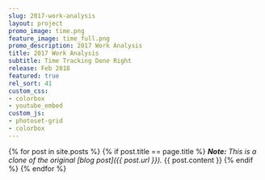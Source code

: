 ```yaml
---
slug: 2017-work-analysis
layout: project
promo_image: time.png
feature_image: time_full.png
promo_description: 2017 Work Analysis
title: 2017 Work Analysis
subtitle: Time Tracking Done Right
release: Feb 2018
featured: true
rel_sort: 41
custom_css:
- colorbox
- youtube_embed
custom_js:
- photoset-grid
- colorbox
---
```


{% for post in site.posts %}
{% if post.title == page.title %}
  ***Note:** This is a clone of the original [blog post]({{ post.url }}).*
  {{ post.content }}
{% endif %}
{% endfor %}
